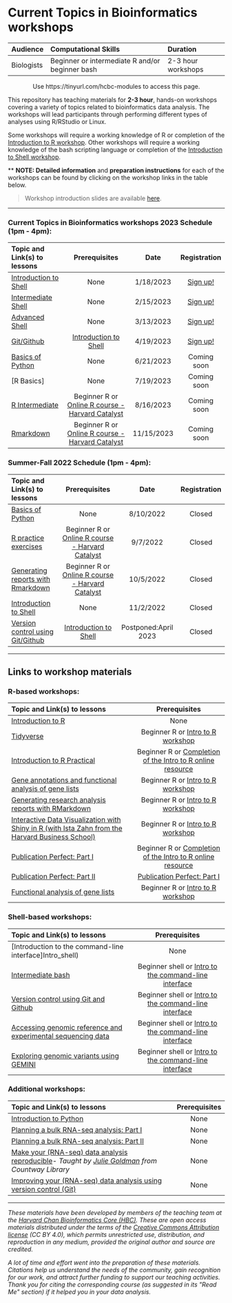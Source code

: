 # Current Topics in Bioinformatics workshops

| Audience | Computational Skills | Duration |
:----------|:----------|:----------|
| Biologists | Beginner or intermediate R and/or beginner bash | 2-3 hour workshops |

<p align="center">
Use https://tinyurl.com/hcbc-modules to access this page.
</p>

This repository has teaching materials for **2-3 hour**, hands-on workshops covering a variety of topics related to bioinformatics data analysis. The workshops will lead participants through performing different types of analyses using R/RStudio or Linux. 

Some workshops will require a working knowledge of R or completion of the [Introduction to R workshop](IntroR). Other workshops will require a working knowledge of the bash scripting language or completion of the [Introduction to Shell workshop](Intro_shell/). 

** **NOTE: Detailed information** and **preparation instructions** for each of the workshops can be found by clicking on the workshop links in the table below.

> Workshop introduction slides are available [here](https://github.com/hbctraining/Training-modules/raw/master/Intro_current_topics_online_2022.pdf).

***

### Current Topics in Bioinformatics workshops 2023 Schedule (1pm - 4pm):

| Topic and Link(s) to lessons | Prerequisites | Date | Registration |
|:---------------|:-------------:|:-------------:|:-------------:|
| [Introduction to Shell](https://hbctraining.github.io/Training-modules/Intro_shell/)	| None | 1/18/2023	| [Sign up!](https://harvard.zoom.us/meeting/register/tJMlcOmtpzwuEtG_5faeKQo_pKlfdj3oZECR) |
| [Intermediate Shell](https://hbctraining.github.io/Training-modules/Intro_shell/)	| None | 2/15/2023	| [Sign up!](https://harvard.zoom.us/meeting/register/tJEqf-GurDMjE9MosgsBVPUn4Sj79iXAxzPQ) |
| [Advanced Shell](https://hbctraining.github.io/Training-modules/Intro_shell/)	| None | 3/13/2023	| [Sign up!](https://harvard.zoom.us/meeting/register/tJUtceyqpz4pH9XOgSbacY1nPxkvFXNbP4am) |
| [Git/Github]() | [Introduction to Shell](https://hbctraining.github.io/Training-modules/Intro_shell/) | 4/19/2023	| [Sign up!](https://harvard.zoom.us/meeting/register/tJ0kdeCtqz8sGtJx6DCaXw9lqNGkFJ5SbP3G) | 
| [Basics of Python](Python) | None | 6/21/2023	| Coming soon |
| [R Basics] | None | 7/19/2023	| Coming soon |
| [R Intermediate](IntroR_practical_online_resource) | Beginner R or [Online R course - Harvard Catalyst](https://catalyst.harvard.edu/courses/intro-to-r/) | 8/16/2023	| Coming soon |
| [Rmarkdown](Rmarkdown) | Beginner R or [Online R course - Harvard Catalyst](https://catalyst.harvard.edu/courses/intro-to-r/) | 11/15/2023	| Coming soon |


### Summer-Fall 2022 Schedule (1pm - 4pm):

| Topic and Link(s) to lessons | Prerequisites | Date | Registration |
|:---------------|:-------------:|:-------------:|:-------------:|
| [Basics of Python](Python) | None | 8/10/2022	| Closed |
| [R practice exercises](IntroR_practical_online_resource) | Beginner R or [Online R course - Harvard Catalyst](https://catalyst.harvard.edu/courses/intro-to-r/) | 9/7/2022	| Closed |
| [Generating reports with Rmarkdown](Rmarkdown) | Beginner R or [Online R course - Harvard Catalyst](https://catalyst.harvard.edu/courses/intro-to-r/) | 10/5/2022	| Closed |
| [Introduction to Shell](https://hbctraining.github.io/Training-modules/Intro_shell/)	| None | 11/2/2022	| Closed |
| [Version control using Git/Github]() | [Introduction to Shell]() | Postponed:April 2023	| Closed | 

***

## Links to workshop materials

### R-based workshops:

| Topic and Link(s) to lessons | Prerequisites |
|:---------------|:-------------:|
| [Introduction to R](IntroR) | None |
| [Tidyverse](Tidyverse_ggplot2) | Beginner R or [Intro to R workshop](IntroR) |
| [Introduction to R Practical](IntroR_practical_online_resource) | Beginner R or [Completion of the Intro to R online resource](https://projects.iq.harvard.edu/hcatrresource/) |
| [Gene annotations and functional analysis of gene lists](DGE-functional-analysis) | Beginner R or [Intro to R workshop](IntroR) |
| [Generating research analysis reports with RMarkdown](Rmarkdown) | Beginner R or [Intro to R workshop](IntroR) |
| [Interactive Data Visualization with Shiny in R (with Ista Zahn from the Harvard Business School)](https://github.com/izahn/shiny_workshop) | Beginner R or [Intro to R workshop](IntroR) |
| [Publication Perfect: Part I](publication_perfect#part-i) | Beginner R or [Completion of the Intro to R online resource](https://projects.iq.harvard.edu/hcatrresource/) |
| [Publication Perfect: Part II](publication_perfect#part-ii) | [Publication Perfect: Part I](publication_perfect#part-i) |
| [Functional analysis of gene lists](DGE-functional-analysis/) | Beginner R or [Intro to R workshop](IntroR) |

### Shell-based workshops:

| Topic and Link(s) to lessons | Prerequisites |
|:---------------|:-------------:|
| [Introduction to the command-line interface]Intro_shell) | None |
| [Intermediate bash](Intermediate_shell) | Beginner shell or [Intro to the command-line interface](Intro_shell) |
| [Version control using Git and Github](Git-Github) | Beginner shell or [Intro to the command-line interface](Intro_shell)  |
| [Accessing genomic reference and experimental sequencing data](https://hbctraining.github.io/Accessing_public_genomic_data) | Beginner shell or [Intro to the command-line interface](Intro_shell)  |
| [Exploring genomic variants using GEMINI](Exploring_variants_with_GEMINI) | Beginner shell or [Intro to the command-line interface](Intro_shell) |

### Additional workshops:

| Topic and Link(s) to lessons | Prerequisites |
|:---------------|:-------------:|
| [Introduction to Python](Python) | None |
| [Planning a bulk RNA-seq analysis: Part I](planning_successful_rnaseq#part-i) | None |
| [Planning a bulk RNA-seq analysis: Part II](planning_successful_rnaseq#part-ii) | None |
| [Make your (RNA-seq) data analysis reproducible](reproducible_analyses)- *Taught by [Julie Goldman](https://scholar.harvard.edu/julie_goldman) from Countway Library* | None |
| [Improving your (RNA-seq) data analysis using version control (Git)](https://hbctraining.github.io/versioning_data_scripts/) | None |


***

*These materials have been developed by members of the teaching team at the [Harvard Chan Bioinformatics Core (HBC)](http://bioinformatics.sph.harvard.edu/). These are open access materials distributed under the terms of the [Creative Commons Attribution license](https://creativecommons.org/licenses/by/4.0/) (CC BY 4.0), which permits unrestricted use, distribution, and reproduction in any medium, provided the original author and source are credited.*

*A lot of time and effort went into the preparation of these materials. Citations help us understand the needs of the community, gain recognition for our work, and attract further funding to support our teaching activities. Thank you for citing the corresponding course (as suggested in its "Read Me" section) if it helped you in your data analysis.*

